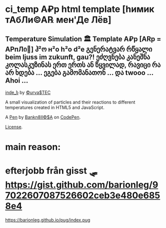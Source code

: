 # ci_temp A₽p html template [hимик тАбЛи©А℞ мен'Де Лёв]

Temperature Simulation 🏛 Template A₽p [ARp = АРпЛი👏]  ჰ²ო н²о h²o d²e გენერატვარ რწყალი beim ljuss im zukunft, gau?!  ეძღვნება კანეშნა კოლასკუზინას ერთ ერთს ან წყვილად, რავიცი რა არ ხდება ... ეგება გამომანათონ ... და twooo ... Ahoi ... 
----------------------
[inde_ხ](https://barionleg.github.io/pug/app.html) by [©urva$TEC](https://github.com/barionleg/CurvasTES/blob/master/index.html)

A small visualization of particles and their reactions to different temperatures created in HTML5 and JavaScript.

A [Pen](https://codepen.io/barionleg/pen/ExrBmBg) by [Bankn8II©$A](https://codepen.io/barionleg) on [CodePen](https://codepen.io).

[License](https://codepen.io/license/pen/ExrBmBg).

# main reason:

# efterjobb från gisst 🛷 https://gist.github.com/barionleg/97022607087526602ceb3e480e6858e4

https://barionleg.github.io/pug/index.pug 
